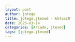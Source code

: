 ```yaml
---
layout: post
author: jotego
title: jotego.jtexed - 654aa29
date: 2025-03-14
categories: [Arcade, jtexed]
tags: [jotego.jtexed]
---
```


